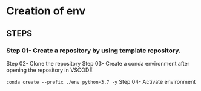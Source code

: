 # Creation of env

## STEPS
### Step 01- Create a repository by using template repository.
Step 02- Clone the repository
Step 03- Create a conda environment after opening the repository in VSCODE

`conda create --prefix ./env python=3.7 -y`
Step 04- Activate environment


